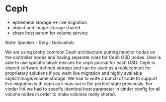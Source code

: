 # Ceph

- ephemeral storage <=> live migration
- object and image storage shared
- share host param for volume service

Note: Speaker - Sergii Golovatiuk:

We are using pretty common Ceph architecture putting monitor nodes on the controller nodes and having separate roles for Ceph OSD nodes. User is able to use specific block devices for ceph journal for each OSD.
Ceph is shared software defined storage and can be used as a replacement for proprietary solutions if you want live migration and highly available object/image/volume storage. We had to write a bunch of code to support live migration with ceph as it was not in the perfect state previously. For cinder HA we had to specify identical host parameter in cinder config for all volume nodes in order to make volumes really shared.
